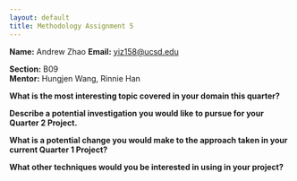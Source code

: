 ```yaml
---
layout: default
title: Methodology Assignment 5
---
```


**Name:**  Andrew Zhao
**Email:** yiz158@ucsd.edu

**Section:** B09  
**Mentor:** Hungjen Wang, Rinnie Han  

**What is the most interesting topic covered in your domain this quarter?**  


**Describe a potential investigation you would like to pursue for your Quarter 2 Project.**  

**What is a potential change you would make to the approach taken in your current Quarter 1 Project?**  

**What other techniques would you be interested in using in your project?**  
